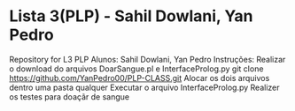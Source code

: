 # Lista 3(PLP) - Sahil Dowlani, Yan Pedro
Repository for L3 PLP
Alunos: Sahil Dowlani, Yan Pedro
Instruções:
Realizar o download do arquivos DoarSangue.pl e InterfaceProlog.py
git clone  https://github.com/YanPedro00/PLP-CLASS.git
Alocar os dois arquivos dentro uma pasta qualquer
Executar o arquivo InterfaceProlog.py
Realizer os testes para doaçãr de sangue
